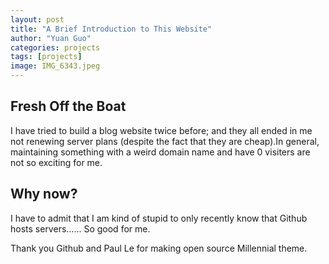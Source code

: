 ```yaml
---
layout: post
title: "A Brief Introduction to This Website"
author: "Yuan Guo"
categories: projects
tags: [projects]
image: IMG_6343.jpeg
---
```


## Fresh Off the Boat

I have tried to build a blog website twice before; and they all ended in me not renewing server plans (despite the fact that they are cheap).In general, maintaining something with a weird domain name and have 0 visiters are not so exciting for me.

## Why now?

I have to admit that I am kind of stupid to only recently know that Github hosts servers...... So good for me. 

Thank you Github and Paul Le for making open source Millennial theme.